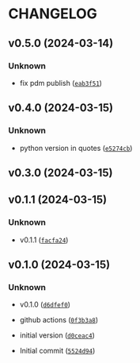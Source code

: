 # CHANGELOG



## v0.5.0 (2024-03-14)

### Unknown

* fix pdm publish ([`eab3f51`](https://github.com/mckelvie-org/py-refresh-legacy-aws-sso-profile/commit/eab3f51302a6a57410323d1bb5ed88b9e27c5322))


## v0.4.0 (2024-03-15)

### Unknown

* python version in quotes ([`e5274cb`](https://github.com/mckelvie-org/py-refresh-legacy-aws-sso-profile/commit/e5274cb252bf4524775d12951a78914f60f0b19c))


## v0.3.0 (2024-03-15)


## v0.1.1 (2024-03-15)

### Unknown

* v0.1.1 ([`facfa24`](https://github.com/mckelvie-org/py-refresh-legacy-aws-sso-profile/commit/facfa24502a8a142ae6fea6c849f7fd4f989c018))


## v0.1.0 (2024-03-15)

### Unknown

* v0.1.0 ([`d6dfef0`](https://github.com/mckelvie-org/py-refresh-legacy-aws-sso-profile/commit/d6dfef02e2ea1c8798b6299c0f88251bba51040b))

* github actions ([`0f3b3a8`](https://github.com/mckelvie-org/py-refresh-legacy-aws-sso-profile/commit/0f3b3a80923fc888b6dcf23e80955d37f2f36e9d))

* initial version ([`d0ceac4`](https://github.com/mckelvie-org/py-refresh-legacy-aws-sso-profile/commit/d0ceac412f3fc5f92cc059a83df846eeff0a86b3))

* Initial commit ([`5524d94`](https://github.com/mckelvie-org/py-refresh-legacy-aws-sso-profile/commit/5524d94804612881dbb85f6cd3a91d1201c98fae))
